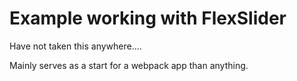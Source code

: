 # Example working with FlexSlider

Have not taken this anywhere....

Mainly serves as a start for a webpack app than anything.
